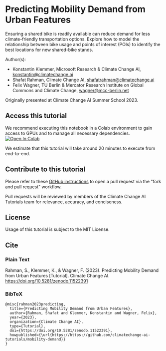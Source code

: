 # Predicting Mobility Demand from Urban Features
Ensuring a shared bike is readily available can reduce demand for less climate-friendly transportation options. Explore how to model the relationship between bike usage and points of interest (POIs) to identify the best locations for new shared-bike stands.

Author(s):
* Konstantin Klemmer, Microsoft Research & Climate Change AI, konstantin@climatechange.ai
* Shafat Rahman, Climate Change AI, shafatrahman@climatechange.ai
* Felix Wagner, TU Berlin & Mercator Research Institute on Global Commons and Climate Change, wagner@mcc-berlin.net

Originally presented at Climate Change AI Summer School 2023.

## Access this tutorial

We recommend executing this notebook in a Colab environment to gain access to GPUs and to manage all necessary dependencies. <a target="_blank" href="https://colab.research.google.com/github/climatechange-ai-tutorials/mobility-demand/blob/main/Predicting_Mobility_Demand_From_Urban_Features.ipynb">
  <img src="https://colab.research.google.com/assets/colab-badge.svg" alt="Open In Colab"/>
</a>

We estimate that this tutorial will take around 20 minutes to execute from end-to-end.

## Contribute to this tutorial

Please refer to these [GitHub instructions](https://docs.github.com/en/get-started/exploring-projects-on-github/contributing-to-a-project#about-forking) to open a pull request via the "fork and pull request" workflow. 

Pull requests will be reviewed by members of the Climate Change AI Tutorials team for relevance, accuracy, and conciseness.

## License
Usage of this tutorial is subject to the MIT License.

## Cite

### Plain Text
Rahman, S., Klemmer, K., & Wagner, F. (2023). Predicting Mobility Demand from Urban Features [Tutorial]. Climate Change AI. https://doi.org/10.5281/zenodo.11522391

### BibTeX

```
@misc{rahman2023predicting,
  title={Predicting Mobility Demand from Urban Features},
  author={Rahman, Shafat and Klemmer, Konstantin and Wagner, Felix},
  year={2023},
  organization={Climate Change AI},
  type={Tutorial},
  doi={https://doi.org/10.5281/zenodo.11522391},
  howpublished={\url{https://https://github.com/climatechange-ai-tutorials/mobility-demand}}
}
```
